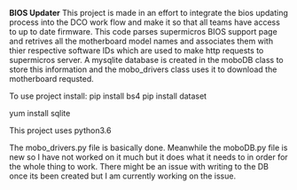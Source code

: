 **BIOS Updater**
This project is made in an effort to integrate the bios updating process into the DCO work flow and make it so that all teams have access to up to date firmware.
This code parses supermicros BIOS support page and retrives all the motherboard model names and associates them with thier respective software IDs which are used to make http requests to supermicros server. A mysqlite database is created in the moboDB class to store this information and the mobo_drivers class uses it to download the motherboard requsted.

To use project install:
pip install bs4
pip install dataset

yum install sqlite

This project uses python3.6

The mobo_drivers.py file is basically done. Meanwhile the moboDB.py file is new so I have not worked on it much but it does what it needs to in order for the whole thing to work. There might be an issue with writing to the DB once its been created but I am currently working on the issue.

